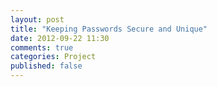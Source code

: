 ```yaml
---
layout: post
title: "Keeping Passwords Secure and Unique"
date: 2012-09-22 11:30
comments: true
categories: Project
published: false
---
```

